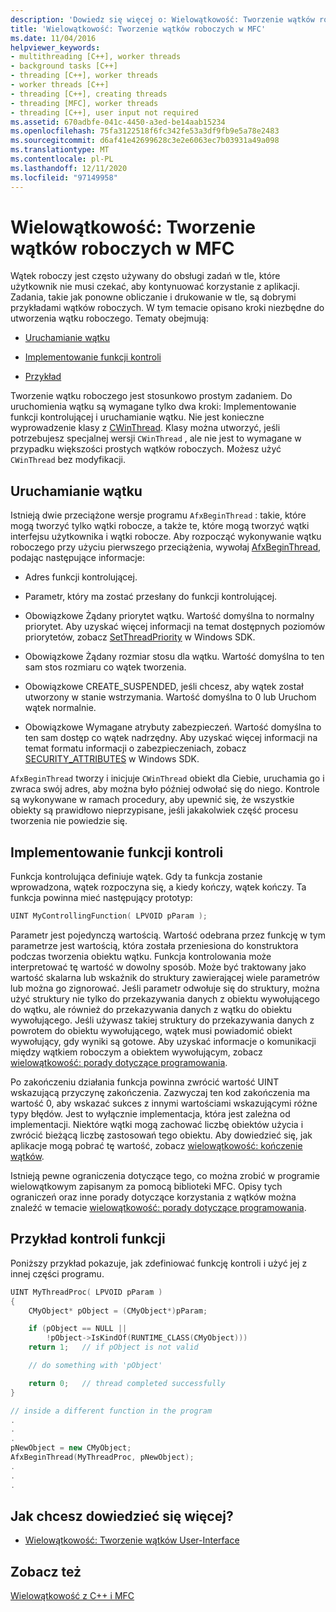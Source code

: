 ```yaml
---
description: 'Dowiedz się więcej o: Wielowątkowość: Tworzenie wątków roboczych w MFC'
title: 'Wielowątkowość: Tworzenie wątków roboczych w MFC'
ms.date: 11/04/2016
helpviewer_keywords:
- multithreading [C++], worker threads
- background tasks [C++]
- threading [C++], worker threads
- worker threads [C++]
- threading [C++], creating threads
- threading [MFC], worker threads
- threading [C++], user input not required
ms.assetid: 670adbfe-041c-4450-a3ed-be14aab15234
ms.openlocfilehash: 75fa3122518f6fc342fe53a3df9fb9e5a78e2483
ms.sourcegitcommit: d6af41e42699628c3e2e6063ec7b03931a49a098
ms.translationtype: MT
ms.contentlocale: pl-PL
ms.lasthandoff: 12/11/2020
ms.locfileid: "97149958"
---
```

# <a name="multithreading-creating-worker-threads-in-mfc"></a>Wielowątkowość: Tworzenie wątków roboczych w MFC

Wątek roboczy jest często używany do obsługi zadań w tle, które użytkownik nie musi czekać, aby kontynuować korzystanie z aplikacji. Zadania, takie jak ponowne obliczanie i drukowanie w tle, są dobrymi przykładami wątków roboczych. W tym temacie opisano kroki niezbędne do utworzenia wątku roboczego. Tematy obejmują:

- [Uruchamianie wątku](#_core_starting_the_thread)

- [Implementowanie funkcji kontroli](#_core_implementing_the_controlling_function)

- [Przykład](#_core_controlling_function_example)

Tworzenie wątku roboczego jest stosunkowo prostym zadaniem. Do uruchomienia wątku są wymagane tylko dwa kroki: Implementowanie funkcji kontrolującej i uruchamianie wątku. Nie jest konieczne wyprowadzenie klasy z [CWinThread](../mfc/reference/cwinthread-class.md). Klasy można utworzyć, jeśli potrzebujesz specjalnej wersji `CWinThread` , ale nie jest to wymagane w przypadku większości prostych wątków roboczych. Możesz użyć `CWinThread` bez modyfikacji.

## <a name="starting-the-thread"></a><a name="_core_starting_the_thread"></a> Uruchamianie wątku

Istnieją dwie przeciążone wersje programu `AfxBeginThread` : takie, które mogą tworzyć tylko wątki robocze, a także te, które mogą tworzyć wątki interfejsu użytkownika i wątki robocze. Aby rozpocząć wykonywanie wątku roboczego przy użyciu pierwszego przeciążenia, wywołaj [AfxBeginThread](../mfc/reference/application-information-and-management.md#afxbeginthread), podając następujące informacje:

- Adres funkcji kontrolującej.

- Parametr, który ma zostać przesłany do funkcji kontrolującej.

- Obowiązkowe Żądany priorytet wątku. Wartość domyślna to normalny priorytet. Aby uzyskać więcej informacji na temat dostępnych poziomów priorytetów, zobacz [SetThreadPriority](/windows/win32/api/processthreadsapi/nf-processthreadsapi-setthreadpriority) w Windows SDK.

- Obowiązkowe Żądany rozmiar stosu dla wątku. Wartość domyślna to ten sam stos rozmiaru co wątek tworzenia.

- Obowiązkowe CREATE_SUSPENDED, jeśli chcesz, aby wątek został utworzony w stanie wstrzymania. Wartość domyślna to 0 lub Uruchom wątek normalnie.

- Obowiązkowe Wymagane atrybuty zabezpieczeń. Wartość domyślna to ten sam dostęp co wątek nadrzędny. Aby uzyskać więcej informacji na temat formatu informacji o zabezpieczeniach, zobacz [SECURITY_ATTRIBUTES](/previous-versions/windows/desktop/legacy/aa379560\(v=vs.85\)) w Windows SDK.

`AfxBeginThread` tworzy i inicjuje `CWinThread` obiekt dla Ciebie, uruchamia go i zwraca swój adres, aby można było później odwołać się do niego. Kontrole są wykonywane w ramach procedury, aby upewnić się, że wszystkie obiekty są prawidłowo nieprzypisane, jeśli jakakolwiek część procesu tworzenia nie powiedzie się.

## <a name="implementing-the-controlling-function"></a><a name="_core_implementing_the_controlling_function"></a> Implementowanie funkcji kontroli

Funkcja kontrolująca definiuje wątek. Gdy ta funkcja zostanie wprowadzona, wątek rozpoczyna się, a kiedy kończy, wątek kończy. Ta funkcja powinna mieć następujący prototyp:

```cpp
UINT MyControllingFunction( LPVOID pParam );
```

Parametr jest pojedynczą wartością. Wartość odebrana przez funkcję w tym parametrze jest wartością, która została przeniesiona do konstruktora podczas tworzenia obiektu wątku. Funkcja kontrolowania może interpretować tę wartość w dowolny sposób. Może być traktowany jako wartość skalarna lub wskaźnik do struktury zawierającej wiele parametrów lub można go zignorować. Jeśli parametr odwołuje się do struktury, można użyć struktury nie tylko do przekazywania danych z obiektu wywołującego do wątku, ale również do przekazywania danych z wątku do obiektu wywołującego. Jeśli używasz takiej struktury do przekazywania danych z powrotem do obiektu wywołującego, wątek musi powiadomić obiekt wywołujący, gdy wyniki są gotowe. Aby uzyskać informacje o komunikacji między wątkiem roboczym a obiektem wywołującym, zobacz [wielowątkowość: porady dotyczące programowania](multithreading-programming-tips.md).

Po zakończeniu działania funkcja powinna zwrócić wartość UINT wskazującą przyczynę zakończenia. Zazwyczaj ten kod zakończenia ma wartość 0, aby wskazać sukces z innymi wartościami wskazującymi różne typy błędów. Jest to wyłącznie implementacja, która jest zależna od implementacji. Niektóre wątki mogą zachować liczbę obiektów użycia i zwrócić bieżącą liczbę zastosowań tego obiektu. Aby dowiedzieć się, jak aplikacje mogą pobrać tę wartość, zobacz [wielowątkowość: kończenie wątków](multithreading-terminating-threads.md).

Istnieją pewne ograniczenia dotyczące tego, co można zrobić w programie wielowątkowym zapisanym za pomocą biblioteki MFC. Opisy tych ograniczeń oraz inne porady dotyczące korzystania z wątków można znaleźć w temacie [wielowątkowość: porady dotyczące programowania](multithreading-programming-tips.md).

## <a name="controlling-function-example"></a><a name="_core_controlling_function_example"></a> Przykład kontroli funkcji

Poniższy przykład pokazuje, jak zdefiniować funkcję kontroli i użyć jej z innej części programu.

```cpp
UINT MyThreadProc( LPVOID pParam )
{
    CMyObject* pObject = (CMyObject*)pParam;

    if (pObject == NULL ||
        !pObject->IsKindOf(RUNTIME_CLASS(CMyObject)))
    return 1;   // if pObject is not valid

    // do something with 'pObject'

    return 0;   // thread completed successfully
}

// inside a different function in the program
.
.
.
pNewObject = new CMyObject;
AfxBeginThread(MyThreadProc, pNewObject);
.
.
.
```

## <a name="what-do-you-want-to-know-more-about"></a>Jak chcesz dowiedzieć się więcej?

- [Wielowątkowość: Tworzenie wątków User-Interface](multithreading-creating-user-interface-threads.md)

## <a name="see-also"></a>Zobacz też

[Wielowątkowość z C++ i MFC](multithreading-with-cpp-and-mfc.md)
